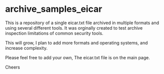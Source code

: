 # archive_samples_eicar

This is a repository of a single eicar.txt file archived in multiple formats and using several different tools.
It was orginally created to test archive inspection limitations of common security tools.

This will grow, I plan to add more formats and operating systems, and increase complexity. 

Please feel free to add your own, The eicar.txt file is on the main page.

Cheers
